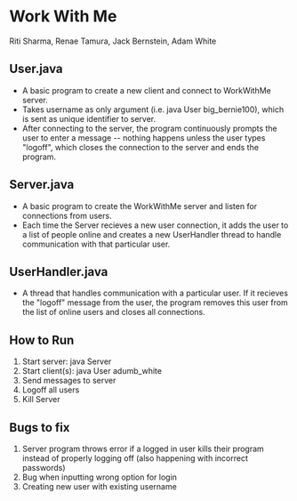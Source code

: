# Work With Me

Riti Sharma, Renae Tamura, Jack Bernstein, Adam White


## User.java

<ul>
  <li> A basic program to create a new client and connect to WorkWithMe server. </li>
  <li> Takes username as only argument (i.e. java User big_bernie100), which is sent as unique identifier to server. </li>
  <li> After connecting to the server, the program continuously prompts the user to enter a message -- nothing happens unless the user types "logoff", which closes the connection to the server and ends the program. </li>
</ul>


## Server.java

<ul>
  <li> A basic program to create the WorkWithMe server and listen for connections from users.     </li>
  <li> Each time the Server recieves a new user connection, it adds the user to a list of people online and creates a new UserHandler thread to handle communication with that particular user. </li>
</ul>


## UserHandler.java

<ul>
  <li> A thread that handles communication with a particular user. If it recieves the "logoff" message from the user, the program removes this user from the list of online users and closes all connections. </li>
</ul>


## How to Run

1. Start server: java Server
2. Start client(s): java User adumb_white
3. Send messages to server
4. Logoff all users
5. Kill Server

## Bugs to fix

1. Server program throws error if a logged in user kills their program instead of properly logging off (also happening with incorrect passwords)
2. Bug when inputting wrong option for login
3. Creating new user with existing username
